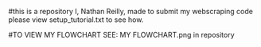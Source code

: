 #this is a repository I, Nathan Reilly, made to submit my webscraping code please view setup_tutorial.txt to see how.

#TO VIEW MY FLOWCHART SEE: MY FLOWCHART.png in repository 
